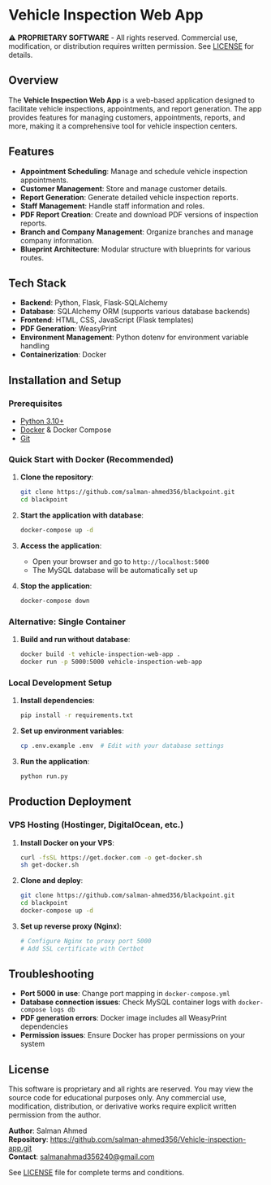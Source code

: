 # Vehicle Inspection Web App

⚠️ **PROPRIETARY SOFTWARE** - All rights reserved. Commercial use, modification, or distribution requires written permission. See [LICENSE](LICENSE) for details.

## Overview
The **Vehicle Inspection Web App** is a web-based application designed to facilitate vehicle inspections, appointments, and report generation. The app provides features for managing customers, appointments, reports, and more, making it a comprehensive tool for vehicle inspection centers.

## Features
- **Appointment Scheduling**: Manage and schedule vehicle inspection appointments.
- **Customer Management**: Store and manage customer details.
- **Report Generation**: Generate detailed vehicle inspection reports.
- **Staff Management**: Handle staff information and roles.
- **PDF Report Creation**: Create and download PDF versions of inspection reports.
- **Branch and Company Management**: Organize branches and manage company information.
- **Blueprint Architecture**: Modular structure with blueprints for various routes.

## Tech Stack
- **Backend**: Python, Flask, Flask-SQLAlchemy
- **Database**: SQLAlchemy ORM (supports various database backends)
- **Frontend**: HTML, CSS, JavaScript (Flask templates)
- **PDF Generation**: WeasyPrint
- **Environment Management**: Python dotenv for environment variable handling
- **Containerization**: Docker

## Installation and Setup

### Prerequisites
- [Python 3.10+](https://www.python.org/downloads/)
- [Docker](https://www.docker.com/get-started) & Docker Compose
- [Git](https://git-scm.com/downloads)

### Quick Start with Docker (Recommended)

1. **Clone the repository**:
    ```bash
    git clone https://github.com/salman-ahmed356/blackpoint.git
    cd blackpoint
    ```

2. **Start the application with database**:
    ```bash
    docker-compose up -d
    ```

3. **Access the application**:
    - Open your browser and go to `http://localhost:5000`
    - The MySQL database will be automatically set up

4. **Stop the application**:
    ```bash
    docker-compose down
    ```

### Alternative: Single Container

1. **Build and run without database**:
    ```bash
    docker build -t vehicle-inspection-web-app .
    docker run -p 5000:5000 vehicle-inspection-web-app
    ```

### Local Development Setup

1. **Install dependencies**:
    ```bash
    pip install -r requirements.txt
    ```

2. **Set up environment variables**:
    ```bash
    cp .env.example .env  # Edit with your database settings
    ```

3. **Run the application**:
    ```bash
    python run.py
    ```


## Production Deployment

### VPS Hosting (Hostinger, DigitalOcean, etc.)

1. **Install Docker on your VPS**:
    ```bash
    curl -fsSL https://get.docker.com -o get-docker.sh
    sh get-docker.sh
    ```

2. **Clone and deploy**:
    ```bash
    git clone https://github.com/salman-ahmed356/blackpoint.git
    cd blackpoint
    docker-compose up -d
    ```

3. **Set up reverse proxy (Nginx)**:
    ```bash
    # Configure Nginx to proxy port 5000
    # Add SSL certificate with Certbot
    ```

## Troubleshooting
- **Port 5000 in use**: Change port mapping in `docker-compose.yml`
- **Database connection issues**: Check MySQL container logs with `docker-compose logs db`
- **PDF generation errors**: Docker image includes all WeasyPrint dependencies
- **Permission issues**: Ensure Docker has proper permissions on your system

## License

This software is proprietary and all rights are reserved. You may view the source code for educational purposes only. Any commercial use, modification, distribution, or derivative works require explicit written permission from the author.

**Author**: Salman Ahmed  
**Repository**: https://github.com/salman-ahmed356/Vehicle-inspection-app.git  
**Contact**: salmanahmad356240@gmail.com

See [LICENSE](LICENSE) file for complete terms and conditions.